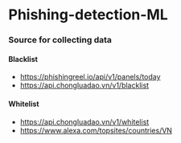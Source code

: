 # Phishing-detection-ML

### Source for collecting data
#### Blacklist
- https://phishingreel.io/api/v1/panels/today
- https://api.chongluadao.vn/v1/blacklist

#### Whitelist
- https://api.chongluadao.vn/v1/whitelist
- https://www.alexa.com/topsites/countries/VN
